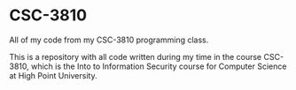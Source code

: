 # CSC-3810
All of my code from my CSC-3810 programming class.

This is a repository with all code written during my time in the course CSC-3810, which is the Into to Information Security course for Computer Science at High Point University.
